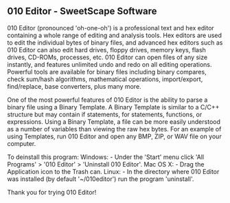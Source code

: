 010 Editor                                     - SweetScape Software
--------------------------------------------------------------------

010 Editor (pronounced 'oh-one-oh') is a professional text and hex 
editor containing a whole range of editing and analysis tools. Hex 
editors are used to edit the individual bytes of binary files,
and advanced hex editors such as 010 Editor can also edit hard
drives, floppy drives, memory keys, flash drives, CD-ROMs, 
processes, etc. 010 Editor can open files of any size instantly, 
and features unlimited undo and redo on all editing operations. 
Powerful tools are available for binary files including binary 
compares, check sum/hash algorithms, mathematical operations, 
import/export, find/replace, base converters, plus many more.

One of the most powerful features of 010 Editor is the ability
to parse a binary file using a Binary Template. A Binary Template
is similar to a C/C++ structure but may contain if statements, 
for statements, functions, or expressions. Using a Binary Template,
a file can be more easily understood as a number of variables
than viewing the raw hex bytes. For an example of using Templates,
run 010 Editor and open any BMP, ZIP, or WAV file on your computer.

To deinstall this program:
    Windows:
        - Under the 'Start' menu click
          'All Programs' > '010 Editor' > 'Uninstall 010 Editor'.
    Mac OS X:
        - Drag the Application icon to the Trash can.
    Linux:
        - In the directory where 010 Editor was installed 
          (by default '~/010editor') run the program 'uninstall'.
 
 Thank you for trying 010 Editor!
